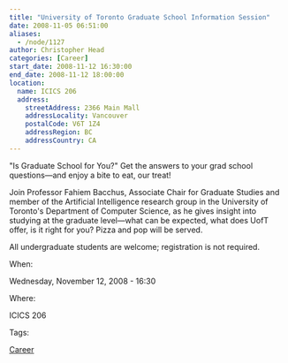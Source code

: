```yaml
---
title: "University of Toronto Graduate School Information Session"
date: 2008-11-05 06:51:00
aliases:
  - /node/1127
author: Christopher Head
categories: [Career]
start_date: 2008-11-12 16:30:00
end_date: 2008-11-12 18:00:00
location:
  name: ICICS 206
  address:
    streetAddress: 2366 Main Mall
    addressLocality: Vancouver
    postalCode: V6T 1Z4
    addressRegion: BC
    addressCountry: CA
---
```


"Is Graduate School for You?" Get the answers to your grad school questions—and enjoy a bite to eat, our treat!

Join Professor Fahiem Bacchus, Associate Chair for Graduate Studies and member of the Artificial Intelligence research group in the University of Toronto's Department of Computer Science, as he gives insight into studying at the graduate level—what can be expected, what does UofT offer, is it right for you? Pizza and pop will be served.

All undergraduate students are welcome; registration is not required.

When:

Wednesday, November 12, 2008 - 16:30

Where:

ICICS 206

Tags:

[Career](/career)
